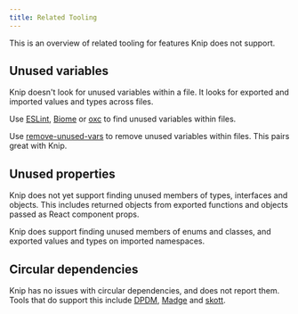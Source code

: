 ```yaml
---
title: Related Tooling
---
```


This is an overview of related tooling for features Knip does not support.

## Unused variables

Knip doesn't look for unused variables within a file. It looks for exported and
imported values and types across files.

Use [ESLint][1], [Biome][2] or [oxc][3] to find unused variables within files.

Use [remove-unused-vars][4] to remove unused variables within files. This pairs
great with Knip.

## Unused properties

Knip does not yet support finding unused members of types, interfaces and
objects. This includes returned objects from exported functions and objects
passed as React component props.

Knip does support finding unused members of enums and classes, and exported
values and types on imported namespaces.

## Circular dependencies

Knip has no issues with circular dependencies, and does not report them. Tools
that do support this include [DPDM][5], [Madge][6] and [skott][7].

[1]: https://eslint.org
[2]: https://biomejs.dev
[3]: https://oxc.rs
[4]: https://github.com/webpro-nl/remove-unused-vars
[5]: https://github.com/acrazing/dpdm
[6]: https://github.com/pahen/madge
[7]: https://github.com/antoine-coulon/skott
